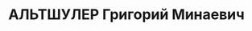 ---
title: АЛЬТШУЛЕР Григорий Минаевич
description: "Род. в 1893, Могилевская губ., с. Кричев, еврей, обр.: высшее, член\
  \ ВКП(б). Проживал: Москва, Страстной бул., д. 13а, кв. 40. Начальник отдела оперативного\
  \ учета Наркомата зерновых и животноводческих совхозов СССР. \n  Арестован 10.08.1937.\
  \ Обв. в участии в к.-р. террористической организации. Приговор: ВК ВС СССР, 07.10.1937\
  \ – ВМН. Расстрелян 07.10.1937, г.Москва. \n  Реабилитирован ВК ВС СССР 10.03.1956"
---